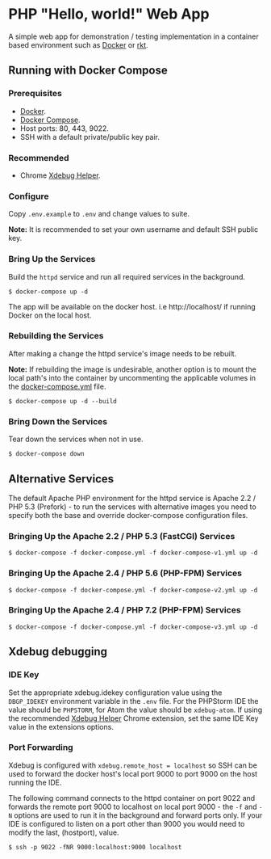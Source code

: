 # PHP "Hello, world!" Web App

A simple web app for demonstration / testing implementation in a container based environment such as [Docker](https://www.docker.com/) or [rkt](https://coreos.com/rkt/).

## Running with Docker Compose

### Prerequisites

- [Docker](https://docs.docker.com/engine/installation/).
- [Docker Compose](https://docs.docker.com/compose/install/).
- Host ports: 80, 443, 9022.
- SSH with a default private/public key pair.

### Recommended

- Chrome [Xdebug Helper](https://chrome.google.com/webstore/detail/xdebug-helper/eadndfjplgieldjbigjakmdgkmoaaaoc).

### Configure

Copy `.env.example` to `.env` and change values to suite.

**Note:** It is recommended to set your own username and default SSH public key.

### Bring Up the Services

Build the `httpd` service and run all required services in the background.

```
$ docker-compose up -d
```

The app will be available on the docker host. i.e http://localhost/ if running Docker on the local host.

### Rebuilding the Services

After making a change the httpd service's image needs to be rebuilt.

**Note:** If rebuilding the image is undesirable, another option is to mount the local path's into the container by uncommenting the applicable volumes in the [docker-compose.yml](docker-compose.yml) file.

```
$ docker-compose up -d --build
```

### Bring Down the Services

Tear down the services when not in use.

```
$ docker-compose down
```

## Alternative Services

The default Apache PHP environment for the httpd service is Apache 2.2 / PHP 5.3 (Prefork) - to run the services with alternative images you need to specify both the base and override docker-compose configuration files.

### Bringing Up the Apache 2.2 / PHP 5.3 (FastCGI) Services

```
$ docker-compose -f docker-compose.yml -f docker-compose-v1.yml up -d
```

### Bringing Up the Apache 2.4 / PHP 5.6 (PHP-FPM) Services

```
$ docker-compose -f docker-compose.yml -f docker-compose-v2.yml up -d
```

### Bringing Up the Apache 2.4 / PHP 7.2 (PHP-FPM) Services

```
$ docker-compose -f docker-compose.yml -f docker-compose-v3.yml up -d
```

## Xdebug debugging

### IDE Key

Set the appropriate xdebug.idekey configuration value using the `DBGP_IDEKEY` environment variable in the `.env` file. For the PHPStorm IDE the value should be `PHPSTORM`, for Atom the value should be `xdebug-atom`. If using the recommended [Xdebug Helper](https://chrome.google.com/webstore/detail/xdebug-helper/eadndfjplgieldjbigjakmdgkmoaaaoc) Chrome extension, set the same IDE Key value in the extensions options.

### Port Forwarding

Xdebug is configured with `xdebug.remote_host = localhost` so SSH can be used to forward the docker host's local port 9000 to port 9000 on the host running the IDE.

The following command connects to the httpd container on port 9022 and forwards the remote port 9000 to localhost on local port 9000 - the `-f` and `-N` options are used to run it in the background and forward ports only. If your IDE is configured to listen on a port other than 9000 you would need to modify the last, (hostport), value.

```
$ ssh -p 9022 -fNR 9000:localhost:9000 localhost
```
